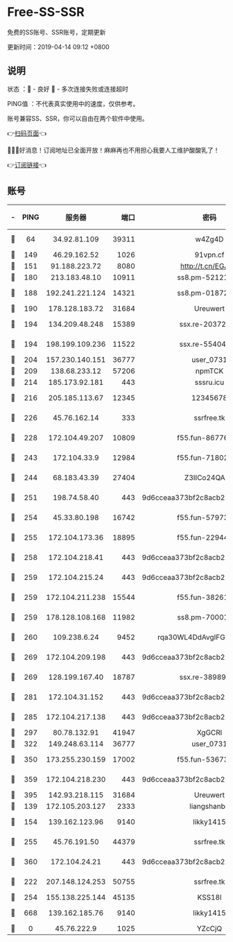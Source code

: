# Free-SS-SSR

免费的SS账号、SSR账号，定期更新

更新时间：2019-04-14 09:12 +0800

## 说明

状态     ：🙂 - 良好 🙁 - 多次连接失败或连接超时

PING值   ：不代表真实使用中的速度，仅供参考。

账号兼容SS、SSR，你可以自由在两个软件中使用。

👉[扫码页面](https://liesauer.github.io/Free-SS-SSR/)👈

🎉🎉🎉好消息！订阅地址已全面开放！麻麻再也不用担心我要人工维护酸酸乳了！

👉[订阅链接](https://www.liesauer.net/yogurt/subscribe?ACCESS_TOKEN=DAYxR3mMaZAsaqUb)👈

## 账号

|-|PING|服务器|端口|密码|加密方式|区域|
|:----:|:----:|:-----:|-----:|:----:|:----:|:----:|
|🙂|64|34.92.81.109|39311|w4Zg4D|chacha20-ietf|US|
|🙂|149|46.29.162.52|1026|91vpn.cf|rc4-md5|RU|
|🙂|151|91.188.223.72|8080|http://t.cn/EGJIyrl|rc4-md5|RU|
|🙂|180|213.183.48.10|10911|ss8.pm-52121275|rc4-md5|RU|
|🙂|188|192.241.221.124|14321|ss8.pm-01872042|aes-256-cfb|US|
|🙂|190|178.128.183.72|31684|Ureuwert|chacha20|US|
|🙂|194|134.209.48.248|15389|ssx.re-20372866|aes-256-cfb|US|
|🙂|194|198.199.109.236|11522|ssx.re-55404075|aes-256-cfb|US|
|🙂|204|157.230.140.151|36777|user_0731|chacha20|US|
|🙂|209|138.68.233.12|57206|npmTCK|rc4-md5|US|
|🙂|214|185.173.92.181|443|sssru.icu|rc4-md5|RU|
|🙂|216|205.185.113.67|12345|12345678|aes-256-cfb|US|
|🙂|226|45.76.162.14|333|ssrfree.tk|aes-256-cfb|SG|
|🙂|228|172.104.49.207|10809|f55.fun-86776803|aes-256-cfb|SG|
|🙂|243|172.104.33.9|12984|f55.fun-71802575|aes-256-cfb|SG|
|🙂|244|68.183.43.39|27404|Z3IICo24QAHu|aes-256-cfb|GB|
|🙂|251|198.74.58.40|443|9d6cceaa373bf2c8acb22e60b6a58be6|aes-256-cfb|US|
|🙂|254|45.33.80.198|16742|f55.fun-57973191|aes-256-cfb|US|
|🙂|255|172.104.173.36|18895|f55.fun-22944389|aes-256-cfb|SG|
|🙂|258|172.104.218.41|443|9d6cceaa373bf2c8acb22e60b6a58be6|aes-256-cfb|US|
|🙂|259|172.104.215.24|443|9d6cceaa373bf2c8acb22e60b6a58be6|aes-256-cfb|US|
|🙂|259|172.104.211.238|15544|f55.fun-38261112|aes-256-cfb|US|
|🙂|259|178.128.108.168|11982|ss8.pm-70001464|aes-256-cfb|SG|
|🙂|260|109.238.6.24|9452|rqa30WL4DdAvgIFG6Fs3znzTa|aes-256-cfb|FR|
|🙂|269|172.104.209.198|443|9d6cceaa373bf2c8acb22e60b6a58be6|aes-256-cfb|US|
|🙂|269|128.199.167.40|18787|ssx.re-38989807|aes-256-cfb|SG|
|🙂|281|172.104.31.152|443|9d6cceaa373bf2c8acb22e60b6a58be6|aes-256-cfb|US|
|🙂|285|172.104.217.138|443|9d6cceaa373bf2c8acb22e60b6a58be6|aes-256-cfb|US|
|🙂|297|80.78.132.91|41947|XgGCRl|rc4-md5|DE|
|🙂|322|149.248.63.114|36777|user_0731|chacha20|CA|
|🙂|350|173.255.230.159|17002|f55.fun-53673296|aes-256-cfb|US|
|🙂|359|172.104.218.230|443|9d6cceaa373bf2c8acb22e60b6a58be6|aes-256-cfb|US|
|🙂|395|142.93.218.115|31684|Ureuwert|chacha20|IN|
|🙂|139|172.105.203.127|2333|liangshanbo|chacha20|JP|
|🙂|154|139.162.123.96|9140|likky1415|aes-256-cfb|JP|
|🙂|255|45.76.191.50|44379|ssrfree.tk|aes-256-cfb|SG|
|🙂|360|172.104.24.21|443|9d6cceaa373bf2c8acb22e60b6a58be6|aes-256-cfb|US|
|🙁|222|207.148.124.253|50755|ssrfree.tk|aes-256-cfb|SG|
|🙁|254|155.138.225.144|45135|KSS18l|rc4-md5|US|
|🙁|668|139.162.185.76|9140|likky1415|aes-256-cfb|DE|
|🙁|0|45.76.222.9|1025|YZcCjQ|rc4-md5|JP|
